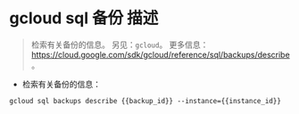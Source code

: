 # gcloud sql 备份 描述

> 检索有关备份的信息。
> 另见：`gcloud`。
> 更多信息：<https://cloud.google.com/sdk/gcloud/reference/sql/backups/describe>。

- 检索有关备份的信息：

`gcloud sql backups describe {{backup_id}} --instance={{instance_id}}`